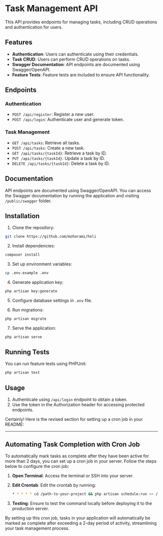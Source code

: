 # Task Management API

This API provides endpoints for managing tasks, including CRUD operations and authentication for users.

## Features

- **Authentication**: Users can authenticate using their credentials.
- **Task CRUD**: Users can perform CRUD operations on tasks.
- **Swagger Documentation**: API endpoints are documented using Swagger/OpenAPI.
- **Feature Tests**: Feature tests are included to ensure API functionality.

## Endpoints

### Authentication

- `POST /api/register`: Register a new user.
- `POST /api/login`: Authenticate user and generate token.



### Task Management

- `GET /api/tasks`: Retrieve all tasks.
- `POST /api/tasks`: Create a new task.
- `GET /api/tasks/{taskId}`: Retrieve a task by ID.
- `PUT /api/tasks/{taskId}`: Update a task by ID.
- `DELETE /api/tasks/{taskId}`: Delete a task by ID.

## Documentation

API endpoints are documented using Swagger/OpenAPI. You can access the Swagger documentation by running the application and visiting `/public/swagger` folder.

## Installation

1. Clone the repository:

```bash
git clone https://github.com/moharami/heli
```

2. Install dependencies:

```bash
composer install
```

3. Set up environment variables:

```bash
cp .env.example .env
```

4. Generate application key:

```bash
php artisan key:generate
```

5. Configure database settings in `.env` file.

6. Run migrations:

```bash
php artisan migrate
```

7. Serve the application:

```bash
php artisan serve
```

## Running Tests

You can run feature tests using PHPUnit:

```bash
php artisan test
```

## Usage

1. Authenticate using `/api/login` endpoint to obtain a token.
2. Use the token in the Authorization header for accessing protected endpoints.


Certainly! Here is the revised section for setting up a cron job in your README:

---

## Automating Task Completion with Cron Job

To automatically mark tasks as complete after they have been active for more than 2 days, you can set up a cron job in your server. Follow the steps below to configure the cron job:

1. **Open Terminal**: Access the terminal or SSH into your server.

2. **Edit Crontab**: Edit the crontab by running:

    ```bash
    * * * * * cd /path-to-your-project && php artisan schedule:run >> /dev/null 2>&1
    ```

3. **Testing**: Ensure to test the command locally before deploying it to the production server.

By setting up this cron job, tasks in your application will automatically be marked as complete after exceeding a 2-day period of activity, streamlining your task management process.


